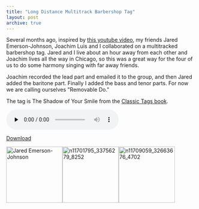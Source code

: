 ```yaml
---
title: "Long Distance Multitrack Barbershop Tag"
layout: post
archive: true
---
```


Several months ago, inspired by <a href="http://www.youtube.com/watch?v=L8CwvvDzLC4">this youtube video</a>, my friends Jared Emerson-Johnson, Joachim Luis and I collaborated on a multitracked barbershop tag. Jared and I live about an hour away from each other and Joachim lives all the way in Chicago, so this was a great way for the four of us to do some harmony singing with far away friends.

Joachim recorded the lead part and emailed it to the group, and then Jared added the baritone part. Finally I added the bass and tenor parts. For now we are calling ourselves "Removable Do."

The tag is The Shadow of Your Smile from the <a href="http://www.stampedecitychorus.com/classic_tags_men2.pdf">Classic Tags book</a>.

<audio id="wp_mep_31" src="http://blog.classicalcode.com/wp-content/uploads/2009/04/the-shadow-of-your-smile-rough-draft.mp3" type="audio/mp3"    controls="controls" preload="none"  ></audio>

<a href="http://blog.classicalcode.com/wp-content/uploads/2009/04/the-shadow-of-your-smile-rough-draft.mp3">Download</a>

<img class="size-thumbnail wp-image-428" title="Jared Emerson-Johnson" src="http://blog.classicalcode.com/wp-content/uploads/2009/04/3232_78443295876_634005876_2167803_6547970_n-150x150.jpg" alt="Jared Emerson-Johnson" width="150" height="150" /><img class="size-thumbnail wp-image-426" title="Jordan Eldredge" src="http://blog.classicalcode.com/wp-content/uploads/2009/04/n11701795_33756279_8252-150x150.jpg" alt="n11701795_33756279_8252" width="150" height="150" /><img class="size-thumbnail wp-image-427" title="Joachim Luis" src="http://blog.classicalcode.com/wp-content/uploads/2009/04/n11709059_32663676_4702-150x150.jpg" alt="n11709059_32663676_4702" width="150" height="150" />
